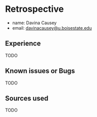 # Retrospective

- name: Davina Causey
- email: davinacausey@u.boisestate.edu

## Experience

TODO

## Known issues or Bugs

TODO

## Sources used

TODO
